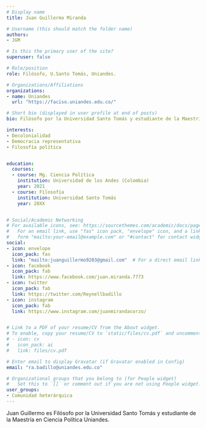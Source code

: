 ```yaml
---
# Display name
title: Juan Guillermo Miranda

# Username (this should match the folder name)
authors:
- JGM

# Is this the primary user of the site?
superuser: false

# Role/position
role: Filósofo, U.Santo Tomás, Uniandes.

# Organizations/Affiliations
organizations:
- name: Uniandes
  url: "https://faciso.uniandes.edu.co/"

# Short bio (displayed in user profile at end of posts)
bio: Filósofo por la Universidad Santo Tomás y estudiante de la Maestría en Ciencia Política Uniandes.

interests:
- Decolonialidad
- Democracia representativa
- Filosofía política 


education:
  courses:
  - course: Mg. Ciencia Política
    institution: Universidad de los Andes (Colombia)
    year: 2021
  - course: Filosofía
    institution: Universidad Santo Tomás
    year: 20XX


# Social/Academic Networking
# For available icons, see: https://sourcethemes.com/academic/docs/page-builder/#icons
#   For an email link, use "fas" icon pack, "envelope" icon, and a link in the
#   form "mailto:your-email@example.com" or "#contact" for contact widget.
social:
- icon: envelope
  icon_pack: fas
  link: "mailto:juanguillermo9203@gmail.com"  # For a direct email link, use "mailto:test@example.org".
- icon: facebook
  icon_pack: fab
  link: https://www.facebook.com/juan.miranda.7773
- icon: twitter
  icon_pack: fab
  link: https://twitter.com/Reynellbadillo
- icon: instagram
  icon_pack: fab
  link: https://www.instagram.com/juanmirandacorzo/


# Link to a PDF of your resume/CV from the About widget.
# To enable, copy your resume/CV to `static/files/cv.pdf` and uncomment the lines below.
# - icon: cv
#   icon_pack: ai
#   link: files/cv.pdf

# Enter email to display Gravatar (if Gravatar enabled in Config)
email: "ra.badillo@uniandes.edu.co"

# Organizational groups that you belong to (for People widget)
#   Set this to `[]` or comment out if you are not using People widget.
user_groups:
- Comunidad heterárquica
---
```


Juan Guillermo es Filósofo por la Universidad Santo Tomás y estudiante de la Maestría en Ciencia Política Uniandes.

